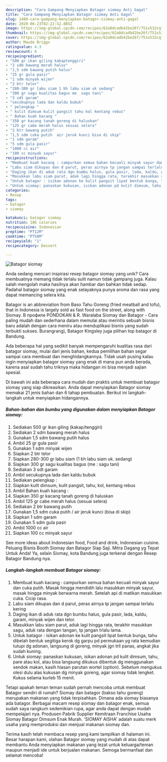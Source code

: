 ```yaml
---
description: "Cara Gampang Menyiapkan Batagor siomay Anti Gagal"
title: "Cara Gampang Menyiapkan Batagor siomay Anti Gagal"
slug: 1480-cara-gampang-menyiapkan-batagor-siomay-anti-gagal
date: 2020-06-23T02:22:52.885Z
image: https://img-global.cpcdn.com/recipes/62a0dcadb42be26f/751x532cq70/batagor-siomay-foto-resep-utama.jpg
thumbnail: https://img-global.cpcdn.com/recipes/62a0dcadb42be26f/751x532cq70/batagor-siomay-foto-resep-utama.jpg
cover: https://img-global.cpcdn.com/recipes/62a0dcadb42be26f/751x532cq70/batagor-siomay-foto-resep-utama.jpg
author: Maude Briggs
ratingvalue: 4.3
reviewcount: 6
recipeingredient:
- "500 gr ikan giling kakaptenggiri"
- "2 sdm bawang merah halus"
- "1,5 sdm bawang putih halus"
- "25 gr gula pasir"
- "1 sdm minyak wijen"
- "2 btr telor"
- "280-300 gr labu siam 1 bh labu siam uk sedang"
- "300 gr sagu kualitas bagus me  sagu tani"
- "3 sdt garam"
- "secukupnya lada dan kaldu bubuk"
- " pelengkap "
- " kulit dimsum kulit pangsit tahu kol kentang rebus"
- " Bahan kuah kacang "
- "350 gr kacang tanah goreng di haluskan"
- "125 gr cabe merah halus sesuai selera"
- "2 btr bawang putih"
- "1,5 sdm cuka putih  air jeruk kunci bisa di skip"
- "1 sdm garam"
- "5 sdm gula pasir"
- "1000 cc air"
- "100 cc minyak sayur"
recipeinstructions:
- "Membuat kuah kacang : campurkan semua bahan kecuali minyak sayur dan cuka putih. Masak hingga mendidih lalu masukkan minyak sayur, masak hingga minyak berwarna merah. Setelah api di matikan masukkan cuka. Cicip rasa."
- "Labu siam dikupas dan d parut, peras airnya tp jangan sampai terlalu kering"
- "Daging ikan di aduk rata dgn bumbu halus, gula pasir, lada, kaldu, garam, minyak wijen dan telor."
- "Masukkan labu siam parut, aduk lagi hingga rata, terakhir masukkan sagu, aduk rata dengan tangan, tp jangan trlalu lama."
- "Untuk batagor : isikan adonan ke kulit pangsit lipat bentuk bunga, tahu dibelah bentuk segitiga kerok dg garpu pd permukaan yg rata kemudian tutupi dg adonan, langsung di goreng, minyak jgn trll panas, angkat jika sudah kuning."
- "Untuk siomay: panaskan kukusan, isikan adonan pd kulit dimsum, tahu, pare atau kol, atau bisa langsung dikukus dibentuk dg menggunakan sendok makan, kasih hiasan parutan wortel (option). Sebelum mengukus olesi dulu alas kukusan dg minyak goreng, agar siomay tidak lengket. Kukus selama kurleb 15 menit."
categories:
- Resep
tags:
- batagor
- siomay

katakunci: batagor siomay 
nutrition: 186 calories
recipecuisine: Indonesian
preptime: "PT12M"
cooktime: "PT58M"
recipeyield: "1"
recipecategory: Dessert

---
```



![Batagor siomay](https://img-global.cpcdn.com/recipes/62a0dcadb42be26f/751x532cq70/batagor-siomay-foto-resep-utama.jpg)

Anda sedang mencari inspirasi resep batagor siomay yang unik? Cara membuatnya memang tidak terlalu sulit namun tidak gampang juga. Kalau salah mengolah maka hasilnya akan hambar dan bahkan tidak sedap. Padahal batagor siomay yang enak selayaknya punya aroma dan rasa yang dapat memancing selera kita.

Batagor is an abbreviation from Baso Tahu Goreng (fried meatball and tofu), that in Indonesia is largely sold as fast food on the street, along with Siomay. В профиле PONDOKAN &amp; R. Waralaba Siomay dan Batagor - Cara paling mudah dan sederhana dalam memulai atau merintis sebuah bisnis baru adalah dengan cara meniru atau menduplikasi bisnis yang sudah terbukti sukses. Burangrang), Batagor Kingsley juga pilihan top batagor di Bandung.

Ada beberapa hal yang sedikit banyak mempengaruhi kualitas rasa dari batagor siomay, mulai dari jenis bahan, kedua pemilihan bahan segar sampai cara membuat dan menghidangkannya. Tidak usah pusing kalau ingin menyiapkan batagor siomay yang enak di mana pun anda berada, karena asal sudah tahu triknya maka hidangan ini bisa menjadi sajian spesial.


Di bawah ini ada beberapa cara mudah dan praktis untuk membuat batagor siomay yang siap dikreasikan. Anda dapat menyiapkan Batagor siomay memakai 21 jenis bahan dan 6 tahap pembuatan. Berikut ini langkah-langkah untuk menyiapkan hidangannya.

<!--inarticleads1-->

##### Bahan-bahan dan bumbu yang digunakan dalam menyiapkan Batagor siomay:

1. Sediakan 500 gr ikan giling (kakap/tenggiri)
1. Sediakan 2 sdm bawang merah halus
1. Gunakan 1,5 sdm bawang putih halus
1. Ambil 25 gr gula pasir
1. Gunakan 1 sdm minyak wijen
1. Siapkan 2 btr telor
1. Siapkan 280-300 gr labu siam (1 bh labu siam uk. sedang)
1. Siapkan 300 gr sagu kualitas bagus (me : sagu tani)
1. Sediakan 3 sdt garam
1. Ambil secukupnya lada dan kaldu bubuk
1. Sediakan  pelengkap :
1. Siapkan  kulit dimsum, kulit pangsit, tahu, kol, kentang rebus
1. Ambil  Bahan kuah kacang :
1. Siapkan 350 gr kacang tanah goreng di haluskan
1. Ambil 125 gr cabe merah halus (sesuai selera)
1. Sediakan 2 btr bawang putih
1. Gunakan 1,5 sdm cuka putih / air jeruk kunci (bisa di skip)
1. Siapkan 1 sdm garam
1. Gunakan 5 sdm gula pasir
1. Ambil 1000 cc air
1. Siapkan 100 cc minyak sayur


See more ideas about Indonesian food, Food and drink, Indonesian cuisine. Peluang Bisnis Booth Siomay dan Batagor Siap Saji. Mitra Dagang yg Tepat Untuk Anda! Ya, selain Siomay, kota Bandung juga terkenal dengan Resep Batagor Bandung nya. 

<!--inarticleads2-->

##### Langkah-langkah membuat Batagor siomay:

1. Membuat kuah kacang : campurkan semua bahan kecuali minyak sayur dan cuka putih. Masak hingga mendidih lalu masukkan minyak sayur, masak hingga minyak berwarna merah. Setelah api di matikan masukkan cuka. Cicip rasa.
1. Labu siam dikupas dan d parut, peras airnya tp jangan sampai terlalu kering
1. Daging ikan di aduk rata dgn bumbu halus, gula pasir, lada, kaldu, garam, minyak wijen dan telor.
1. Masukkan labu siam parut, aduk lagi hingga rata, terakhir masukkan sagu, aduk rata dengan tangan, tp jangan trlalu lama.
1. Untuk batagor : isikan adonan ke kulit pangsit lipat bentuk bunga, tahu dibelah bentuk segitiga kerok dg garpu pd permukaan yg rata kemudian tutupi dg adonan, langsung di goreng, minyak jgn trll panas, angkat jika sudah kuning.
1. Untuk siomay: panaskan kukusan, isikan adonan pd kulit dimsum, tahu, pare atau kol, atau bisa langsung dikukus dibentuk dg menggunakan sendok makan, kasih hiasan parutan wortel (option). Sebelum mengukus olesi dulu alas kukusan dg minyak goreng, agar siomay tidak lengket. Kukus selama kurleb 15 menit.


Tetapi apakah teman teman sudah pernah mencoba untuk membuat Batagor sendiri di rumah? Siomay dan batagor (bakso tahu goreng) merupakan makanan yang tidak terpisahkan. Dimana ada siomay biasanya ada batagor. Berbagai macam resep siomay dan batagor enak, semua sudah saya rangkum sedemikian rupa, agar anda dapat dengan mudah mempelajari nya. Produsen Pabrik Supplier Kemitraan Franchise Usaha Siomay Batagor Dimsum Enak Murah. &#39;SIOMAY AISHA&#39; adalah suatu merk usaha yang memproduksi dan menjual makanan siomay dan. 

Terima kasih telah membaca resep yang kami tampilkan di halaman ini. Besar harapan kami, olahan Batagor siomay yang mudah di atas dapat membantu Anda menyiapkan makanan yang lezat untuk keluarga/teman maupun menjadi ide untuk berjualan makanan. Semoga bermanfaat dan selamat mencoba!

